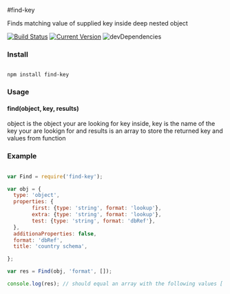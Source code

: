 #find-key

Finds matching value of supplied key inside deep nested object

[![Build Status](https://travis-ci.org/simon-p-r/find-key.svg?branch=master)](https://travis-ci.org/simon-p-r/find-key)
[![Current Version](https://img.shields.io/npm/v/find-key.svg)](https://www.npmjs.org/package/find-key)
![devDependencies](http://img.shields.io/david/dev/simon-p-r/find-key.svg)


### Install

````ShellSession

npm install find-key

````

### Usage

#### find(object, key, results)

object is the object your are looking for key inside, key is the name of the key your are lookign for and results is an array to store the returned key and values from function

### Example

```js

var Find = require('find-key');

var obj = {
  type: 'object',
  properties: {
        first: {type: 'string', format: 'lookup'},
        extra: {type: 'string', format: 'lookup'},
        test: {type: 'string', format: 'dbRef'},
  },
  additionaProperties: false,
  format: 'dbRef',
  title: 'country schema',

};

var res = Find(obj, 'format', []);

console.log(res); // should equal an array with the following values ['lookup', 'dbRef']

```
